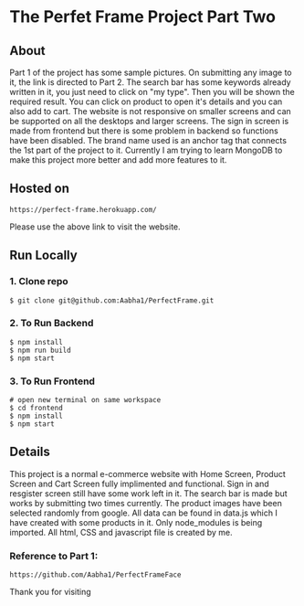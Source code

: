 # The Perfet Frame Project Part Two

## About

Part 1 of the project has some sample pictures. On submitting any image to it, the link is directed to Part 2. The search bar has some keywords already written in it, you just need to click on "my type". Then you will be shown the required result. You can click on product to open it's details and you can also add to cart. The website is not responsive on smaller screens and can be supported on all the desktops and larger screens. The sign in screen is made from frontend but there is some problem in backend so functions have been disabled. The brand name used is an anchor tag that connects the 1st part of the project to it. Currently I am trying to learn MongoDB to make this project more better and add more features to it.

## Hosted on

```
https://perfect-frame.herokuapp.com/

```

Please use the above link to visit the website.

## Run Locally

### 1. Clone repo

```
$ git clone git@github.com:Aabha1/PerfectFrame.git

```

### 2. To Run Backend

```
$ npm install
$ npm run build
$ npm start

```

### 3. To Run Frontend

```
# open new terminal on same workspace
$ cd frontend
$ npm install
$ npm start

```

## Details

This project is a normal e-commerce website with Home Screen, Product Screen and Cart Screen fully implimented and functional. Sign in and resgister screen still have some work left in it. The search bar is made but works by submitting two times currently. The product images have been selected randomly from google. All data can be found in data.js which I have created with some products in it. Only node_modules is being imported. All html, CSS and javascript file is created by me.

### Reference to Part 1:

```
https://github.com/Aabha1/PerfectFrameFace
```

Thank you for visiting
